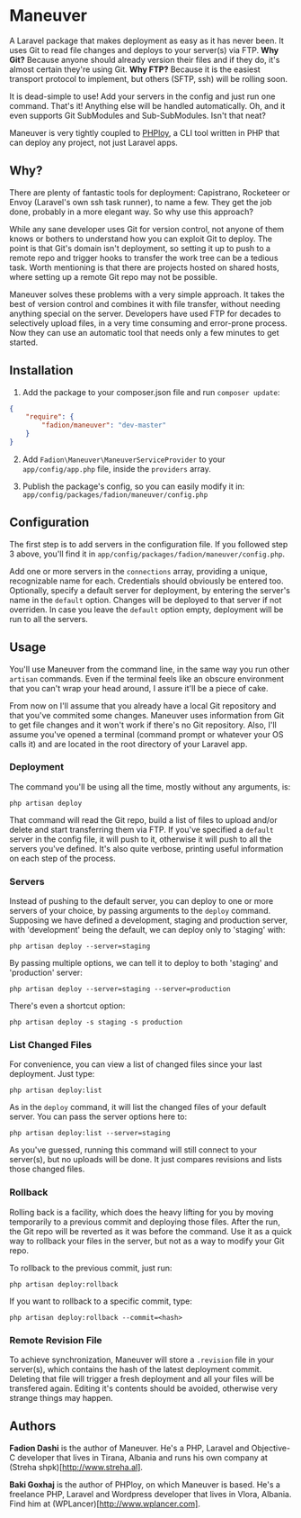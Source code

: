 # Maneuver

A Laravel package that makes deployment as easy as it has never been. It uses Git to read file changes and deploys to your server(s) via FTP. **Why Git?** Because anyone should already version their files and if they do, it's almost certain they're using Git. **Why FTP?** Because it is the easiest transport protocol to implement, but others (SFTP, ssh) will be rolling soon.

It is dead-simple to use! Add your servers in the config and just run one command. That's it! Anything else will be handled automatically. Oh, and it even supports Git SubModules and Sub-SubModules. Isn't that neat?

Maneuver is very tightly coupled to [PHPloy](https://Github.com/banago/PHPloy), a CLI tool written in PHP that can deploy any project, not just Laravel apps.

## Why?

There are plenty of fantastic tools for deployment: Capistrano, Rocketeer or Envoy (Laravel's own ssh task runner), to name a few. They get the job done, probably in a more elegant way. So why use this approach?

While any sane developer uses Git for version control, not anyone of them knows or bothers to understand how you can exploit Git to deploy. The point is that Git's domain isn't deployment, so setting it up to push to a remote repo and trigger hooks to transfer the work tree can be a tedious task. Worth mentioning is that there are projects hosted on shared hosts, where setting up a remote Git repo may not be possible.

Maneuver solves these problems with a very simple approach. It takes the best of version control and combines it with file transfer, without needing anything special on the server. Developers have used FTP for decades to selectively upload files, in a very time consuming and error-prone process. Now they can use an automatic tool that needs only a few minutes to get started.

## Installation

1. Add the package to your composer.json file and run `composer update`:

```json
{
    "require": {
        "fadion/maneuver": "dev-master"
    }
}
```

2. Add `Fadion\Maneuver\ManeuverServiceProvider` to your `app/config/app.php` file, inside the `providers` array.

3. Publish the package's config, so you can easily modify it in: `app/config/packages/fadion/maneuver/config.php`

## Configuration

The first step is to add servers in the configuration file. If you followed step 3 above, you'll find it in `app/config/packages/fadion/maneuver/config.php`.

Add one or more servers in the `connections` array, providing a unique, recognizable name for each. Credentials should obviously be entered too. Optionally, specify a default server for deployment, by entering the server's name in the `default` option. Changes will be deployed to that server if not overriden. In case you leave the `default` option empty, deployment will be run to all the servers.

## Usage

You'll use Maneuver from the command line, in the same way you run other `artisan` commands. Even if the terminal feels like an obscure environment that you can't wrap your head around, I assure it'll be a piece of cake.

From now on I'll assume that you already have a local Git repository and that you've commited some changes. Maneuver uses information from Git to get file changes and it won't work if there's no Git repository. Also, I'll assume you've opened a terminal (command prompt or whatever your OS calls it) and are located in the root directory of your Laravel app.

### Deployment

The command you'll be using all the time, mostly without any arguments, is:

    php artisan deploy

That command will read the Git repo, build a list of files to upload and/or delete and start transferring them via FTP. If you've specified a `default` server in the config file, it will push to it, otherwise it will push to all the servers you've defined. It's also quite verbose, printing useful information on each step of the process.

### Servers

Instead of pushing to the default server, you can deploy to one or more servers of your choice, by passing arguments to the `deploy` command. Supposing we have defined a development, staging and production server, with 'development' being the default, we can deploy only to 'staging' with:

    php artisan deploy --server=staging

By passing multiple options, we can tell it to deploy to both 'staging' and 'production' server:

    php artisan deploy --server=staging --server=production

There's even a shortcut option:

    php artisan deploy -s staging -s production

### List Changed Files

For convenience, you can view a list of changed files since your last deployment. Just type:

    php artisan deploy:list

As in the `deploy` command, it will list the changed files of your default server. You can pass the server options here to:

    php artisan deploy:list --server=staging

As you've guessed, running this command will still connect to your server(s), but no uploads will be done. It just compares revisions and lists those changed files.

### Rollback

Rolling back is a facility, which does the heavy lifting for you by moving temporarily to a previous commit and deploying those files. After the run, the Git repo will be reverted as it was before the command. Use it as a quick way to rollback your files in the server, but not as a way to modify your Git repo.

To rollback to the previous commit, just run:

    php artisan deploy:rollback

If you want to rollback to a specific commit, type:

    php artisan deploy:rollback --commit=<hash>

### Remote Revision File

To achieve synchronization, Maneuver will store a `.revision` file in your server(s), which contains the hash of the latest deployment commit. Deleting that file will trigger a fresh deployment and all your files will be transfered again. Editing it's contents should be avoided, otherwise very strange things may happen.

## Authors

**Fadion Dashi** is the author of Maneuver. He's a PHP, Laravel and Objective-C developer that lives in Tirana, Albania and runs his own company at (Streha shpk)[http://www.streha.al].

**Baki Goxhaj** is the author of PHPloy, on which Maneuver is based. He's a freelance PHP, Laravel and Wordpress developer that lives in Vlora, Albania. Find him at (WPLancer)[http://www.wplancer.com].